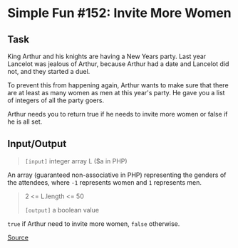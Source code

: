 # Simple Fun #152: Invite More Women

## Task

King Arthur and his knights are having a New Years party. Last year
Lancelot was jealous of Arthur, because Arthur had a date and Lancelot
did not, and they started a duel.

To prevent this from happening again, Arthur wants to make sure that
there are at least as many women as men at this year's party. He gave
you a list of integers of all the party goers.

Arthur needs you to return true if he needs to invite more women or
false if he is all set.

## Input/Output

> `[input]` integer array L ($a in PHP)

An array (guaranteed non-associative in PHP) representing the genders of
the attendees, where `-1` represents women and `1` represents men.

> 2 <= L.length <= 50
>
> `[output]` a boolean value

`true` if Arthur need to invite more women, `false` otherwise.

[Source](https://www.codewars.com/kata/58acfe4ae0201e1708000075)